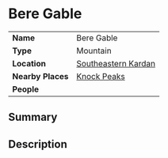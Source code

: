 # Bere Gable

|||
| --- | --- |
| **Name** | Bere Gable | place.4
| **Type** | Mountain |
| **Location** | [Southeastern Kardan](../../regions/southeastern-kardan.md) |
| **Nearby Places** | [Knock Peaks](knock-peaks.md) |
| **People** | |

## Summary

## Description
